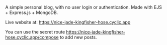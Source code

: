 A simple personal blog, with no user login or authentication. Made with EJS + Express.js + MongoDB.

Live website at: https://nice-jade-kingfisher-hose.cyclic.app

You can use the secret route https://nice-jade-kingfisher-hose.cyclic.app/compose to add new posts.
